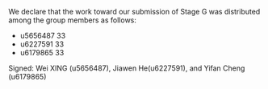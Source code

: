 We declare that the work toward our submission of Stage G was distributed among the group members as follows:

* u5656487 33
* u6227591 33
* u6179865 33

Signed: Wei XING (u5656487),  Jiawen He(u6227591), and Yifan Cheng (u6179865)

